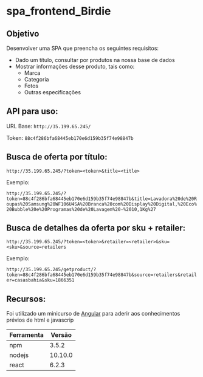 # spa_frontend_Birdie

## Objetivo

Desenvolver uma SPA que preencha os seguintes requisitos:

* Dado um título, consultar por produtos na nossa base de dados
* Mostrar informações desse produto, tais como:
  * Marca
  * Categoria
  * Fotos
  * Outras especificações
 
 ## API para uso:
 
URL Base: `http://35.199.65.245/`

Token: `88c4f286bfa68445eb170e6d159b35f74e98847b`
  
## Busca de oferta por título:

`http://35.199.65.245/?token=<token>&title=<title>`

Exemplo:

`http://35.199.65.245/?token=88c4f286bfa68445eb170e6d159b35f74e98847b&title=Lavadora%20de%20Roupas%20Samsung%20WF106U4SA%20Branca%20com%20Display%20Digital,%20Eco%20Bubble%20e%20Programas%20de%20Lavagem%20-%2010,1Kg%27`

## Busca de detalhes da oferta por sku + retailer:

`http://35.199.65.245/?token=<token>&retailer=<retailer>&sku=<sku>&source=retailers`

Exemplo:

`http://35.199.65.245/getproduct/?token=88c4f286bfa68445eb170e6d159b35f74e98847b&source=retailers&retailer=casasbahia&sku=1866351`

## Recursos:
Foi utilizado um minicurso de [Angular](https://coursetro.com/posts/code/154/Angular-6-Tutorial---Learn-Angular-6-in-this-Crash-Course) para aderir aos conhecimentos prévios de html e javascrip

|Ferramenta   |Versão|
|-------------|------|
|npm          |3.5.2 |
|nodejs       |10.10.0|
|react        |6.2.3  |

